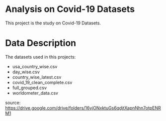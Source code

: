 # Analysis on Covid-19 Datasets
This project is the study on Covid-19 Datasets.

# Data Description
The datasets used in this projects:

- usa_country_wise.csv
- day_wise.csv
- country_wise_latest.csv
- covid_19_clean_complete.csv
- full_grouped.csv
- worldometer_data.csv

source: https://drive.google.com/drive/folders/16vjONxktuGs6qdjtXapnNhn7otpENRM1
